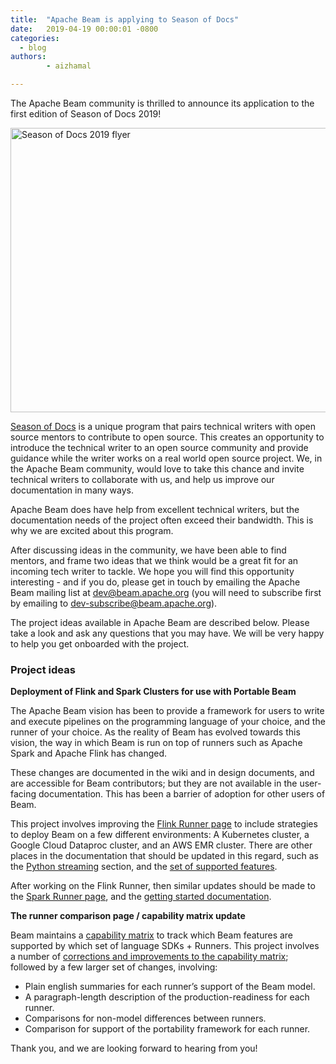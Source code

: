 ```yaml
---
title:  "Apache Beam is applying to Season of Docs"
date:   2019-04-19 00:00:01 -0800
categories:
  - blog
authors:
        - aizhamal

---
```

<!--
Licensed under the Apache License, Version 2.0 (the "License");
you may not use this file except in compliance with the License.
You may obtain a copy of the License at

http://www.apache.org/licenses/LICENSE-2.0

Unless required by applicable law or agreed to in writing, software
distributed under the License is distributed on an "AS IS" BASIS,
WITHOUT WARRANTIES OR CONDITIONS OF ANY KIND, either express or implied.
See the License for the specific language governing permissions and
limitations under the License.
-->


The Apache Beam community is thrilled to announce its application to the first edition of  Season of Docs 2019! 

<!--more-->

<img src="/images/blog/SoD.png" alt="Season of Docs 2019 flyer" height="455" width="640" >

[Season of Docs](https://developers.google.com/season-of-docs/) is a unique program that pairs technical writers with open source mentors to contribute to open source. This creates an opportunity to introduce the technical writer to an open source community and provide guidance while the writer works on a real world open source project. We, in the Apache Beam community, would love to take this chance and invite technical writers to collaborate with us, and help us improve our documentation in many ways.

Apache Beam does have help from excellent technical writers, but the documentation needs of the project often exceed their bandwidth. This is why we are excited about this program.

After discussing ideas in the community, we have been able to find mentors, and frame two ideas that we think would be a great fit for an incoming tech writer to tackle. We hope you will find this opportunity interesting - and if you do, please get in touch by emailing the Apache Beam mailing list at [dev@beam.apache.org](mailto:dev@beam.apache.org) (you will need to subscribe first by emailing to [dev-subscribe@beam.apache.org](mailto:dev-subscribe@beam.apache.org)).  

The project ideas available in Apache Beam are described below. Please take a look and ask any questions that you may have. We will be very happy to help you get onboarded with the project.

### Project ideas

**Deployment of Flink and Spark Clusters for use with Portable Beam**

The Apache Beam vision has been to provide a framework for users to write and execute pipelines on the programming language of your choice, and the runner of your choice. As the reality of Beam has evolved towards this vision, the way in which Beam is run on top of runners such as Apache Spark and Apache Flink has changed.

These changes are documented in the wiki and in design documents, and are accessible for Beam contributors; but they are not available in the user-facing documentation. This has been a barrier of adoption for other users of Beam.

This project involves improving the [Flink Runner page](https://beam.apache.org/documentation/runners/flink/ ) to include strategies to deploy Beam on a few different environments: A Kubernetes cluster, a Google Cloud Dataproc cluster, and an AWS EMR cluster. There are other places in the documentation that should be updated in this regard, such as the [Python streaming](https://beam.apache.org/documentation/sdks/python-streaming/) section, and the [set of supported features](https://beam.apache.org/documentation/sdks/python-streaming/#unsupported-features).

After working on the Flink Runner, then similar updates should be made to the [Spark Runner page](https://beam.apache.org/documentation/runners/spark/), and the [getting started documentation](https://beam.apache.org/get-started/beam-overview/).


**The runner comparison page / capability matrix update**

Beam maintains a [capability matrix](https://beam.apache.org/documentation/runners/capability-matrix/) to track which Beam features are supported by which set of language SDKs + Runners.
This project involves a number of [corrections and improvements to the capability matrix](https://issues.apache.org/jira/browse/BEAM-2888 ); followed by a few larger set of changes, involving:

- Plain english summaries for each runner’s support of the Beam model.
- A paragraph-length description of the production-readiness for each runner.
- Comparisons for non-model differences between runners.
- Comparison for support of the portability framework for each runner.


Thank you, and we are looking forward to hearing from you!
